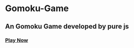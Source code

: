 # Gomoku-Game


## An Gomoku Game developed by pure js

### [Play Now](https://gogogomoku.herokuapp.com/)
